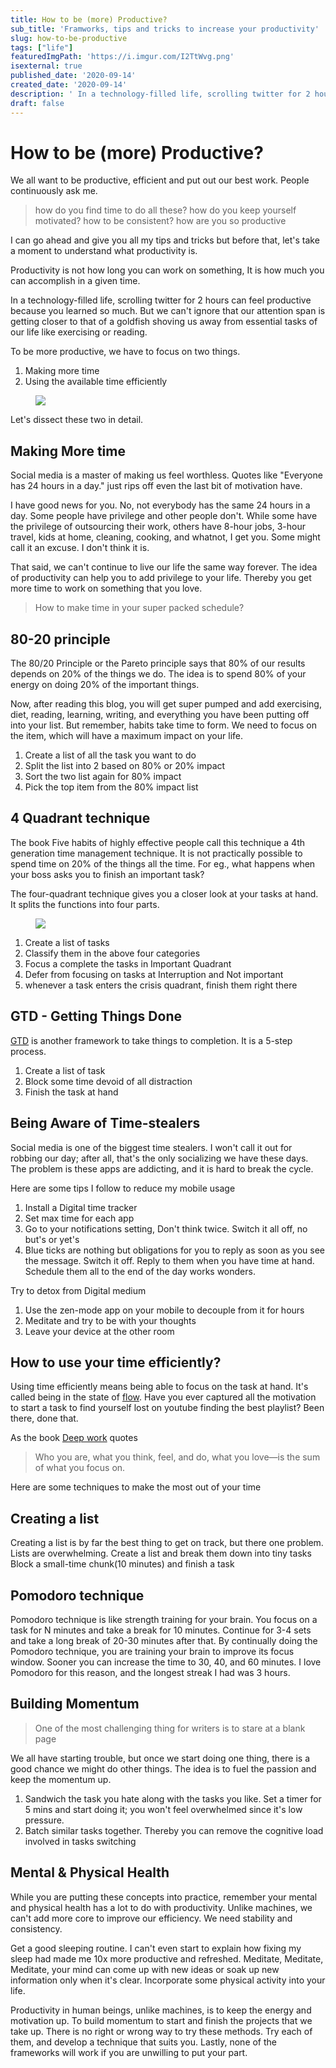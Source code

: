 ```yaml
---
title: How to be (more) Productive?
sub_title: 'Framworks, tips and tricks to increase your productivity'
slug: how-to-be-productive
tags: ["life"]
featuredImgPath: 'https://i.imgur.com/I2TtWvg.png'
isexternal: true
published_date: '2020-09-14'
created_date: '2020-09-14'
description: ' In a technology-filled life, scrolling twitter for 2 hours can feel productive because you learned so much. But we can''t ignore that our attention span is getting closer to that of a goldfish shoving us away from essential tasks of our life like exercising or reading. We all want to be productive, efficient and put out our best work.'
draft: false
---
```

# How to be (more) Productive?

We all want to be productive, efficient and put out our best work. People continuously ask me. 

> how do you find time to do all these? 
> how do you keep yourself motivated?
> how to be consistent?
> how are you so productive

I can go ahead and give you all my tips and tricks but before that, let's take a moment to understand what productivity is.

Productivity is not how long you can work on something, It is how much you can accomplish in a given time. 

In a technology-filled life, scrolling twitter for 2 hours can feel productive because you learned so much. But we can't ignore that our attention span is getting closer to that of a goldfish shoving us away from essential tasks of our life like exercising or reading.  

To be more productive, we have to focus on two things.
1. Making more time
1. Using the available time efficiently

<figure>

![](https://i.imgur.com/I2TtWvg.png)

</figure>


Let's dissect these two in detail.

## Making More time

Social media is a master of making us feel worthless. Quotes like "Everyone has 24 hours in a day." just rips off even the last bit of motivation have.

I have good news for you. No, not everybody has the same 24 hours in a day. 
Some people have privilege and other people don't. While some have the privilege of outsourcing their work, others have 8-hour jobs, 3-hour travel, kids at home, cleaning, cooking, and whatnot, I get you. Some might call it an excuse. I don't think it is.

That said, we can't continue to live our life the same way forever. The idea of productivity can help you to add privilege to your life. Thereby you get more time to work on something that you love.


> How to make time in your super packed schedule?



## 80-20 principle
The 80/20 Principle or the Pareto principle says that 80% of our results depends on 20% of the things we do. The idea is to spend 80% of your energy on doing 20% of the important things.

Now, after reading this blog, you will get super pumped and add exercising, diet, reading, learning, writing, and everything you have been putting off into your list. But remember, habits take time to form. We need to focus on the item, which will have a maximum impact on your life.

1. Create a list of all the task you want to do
2. Split the list into 2 based on 80% or 20% impact
3. Sort the two list again for 80% impact
4. Pick the top item from the 80% impact list

## 4 Quadrant technique
The book Five habits of highly effective people call this technique a 4th generation time management technique. It is not practically possible to spend time on 20% of the things all the time. For eg., what happens when your boss asks you to finish an important task? 

The four-quadrant technique gives you a closer look at your tasks at hand. It splits the functions into four parts.

<figure>

![](https://i.imgur.com/2yXicKU.png)

</figure>


1. Create a list of tasks
1. Classify them in the above four categories
1. Focus a complete the tasks in Important Quadrant
1. Defer from focusing on tasks at Interruption and Not important
2. whenever a task enters the crisis quadrant, finish them right there

## GTD - Getting Things Done
[GTD](https://amzn.to/2FpQqFr) is another framework to take things to completion. It is a 5-step process.
1. Create a list of task
1. Block some time devoid of all distraction
1. Finish the task at hand

## Being Aware of Time-stealers

Social media is one of the biggest time stealers. I won't call it out for robbing our day; after all, that's the only socializing we have these days. The problem is these apps are addicting, and it is hard to break the cycle.

Here are some tips I follow to reduce my mobile usage
1. Install a Digital time tracker
1. Set max time for each app
1. Go to your notifications setting, Don't think twice. Switch it all off, no but's or yet's
1. Blue ticks are nothing but obligations for you to reply as soon as you see the message. Switch it off. Reply to them when you have time at hand. Schedule them all to the end of the day works wonders.

Try to detox from Digital medium
1. Use the zen-mode app on your mobile to decouple from it for hours
1. Meditate and try to be with your thoughts
1. Leave your device at the other room

## How to use your time efficiently?
Using time efficiently means being able to focus on the task at hand. It's called being in the state of [flow](https://amzn.to/35v4YhG). Have you ever captured all the motivation to start a task to find yourself lost on youtube finding the best playlist? Been there, done that.

As the book [Deep work](https://amzn.to/2DVa5w7) quotes 

> Who you are, what you think, feel, and do, what you love—is the sum of what you focus on.

Here are some techniques to make the most out of your time

## Creating a list
Creating a list is by far the best thing to get on track, but there one problem. Lists are overwhelming.
Create a list and break them down into tiny tasks
Block a small-time chunk(10 minutes) and finish a task

## Pomodoro technique
Pomodoro technique is like strength training for your brain. You focus on a task for N minutes and take a break for 10 minutes. Continue for 3-4 sets and take a long break of 20-30 minutes after that.
By continually doing the Pomodoro technique, you are training your brain to improve its focus window. Sooner you can increase the time to 30, 40, and 60 minutes.
I love Pomodoro for this reason, and the longest streak I had was 3 hours.

## Building Momentum

> One of the most challenging thing for writers is to stare at a blank page

We all have starting trouble, but once we start doing one thing, there is a good chance we might do other things. The idea is to fuel the passion and keep the momentum up. 

1. Sandwich the task you hate along with the tasks you like. Set a timer for 5 mins and start doing it; you won't feel overwhelmed since it's low pressure.
2. Batch similar tasks together. Thereby you can remove the cognitive load involved in tasks switching


## Mental & Physical Health
While you are putting these concepts into practice, remember your mental and physical health has a lot to do with productivity. Unlike machines, we can't add more core to improve our efficiency. We need stability and consistency.

Get a good sleeping routine. I can't even start to explain how fixing my sleep had made me 10x more productive and refreshed. Meditate, Meditate, Meditate, your mind can come up with new ideas or soak up new information only when it's clear. Incorporate some physical activity into your life.


Productivity in human beings, unlike machines, is to keep the energy and motivation up. To build momentum to start and finish the projects that we take up. There is no right or wrong way to try these methods. Try each of them, and develop a technique that suits you. Lastly, none of the frameworks will work if you are unwilling to put your part. 
